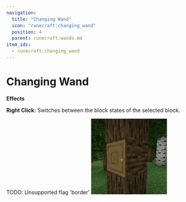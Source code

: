 ```yaml
---
navigation:
  title: "Changing Wand"
  icon: "runecraft:changing_wand"
  position: 4
  parent: runecraft:wands.md
item_ids:
  - runecraft:changing_wand
---
```


# Changing Wand

<ItemImage id="runecraft:changing_wand" />

**__Effects__** 

**Right Click:** 
Switches between the block states of the selected block.



TODO: Unsupported flag 'border'
![](changing_wand.png)



<Recipe id="runecraft:wands/rune_scriber_wand_changing" />

